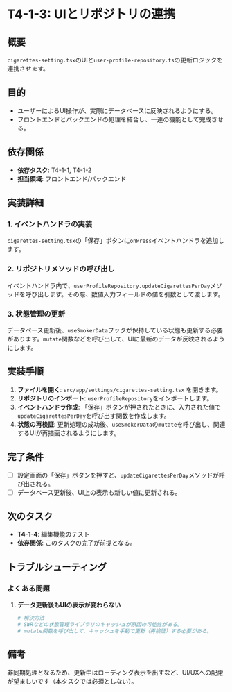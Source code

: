 # T4-1-3: UIとリポジトリの連携

## 概要

`cigarettes-setting.tsx`のUIと`user-profile-repository.ts`の更新ロジックを連携させます。

## 目的

- ユーザーによるUI操作が、実際にデータベースに反映されるようにする。
- フロントエンドとバックエンドの処理を結合し、一連の機能として完成させる。

## 依存関係

- **依存タスク**: T4-1-1, T4-1-2
- **担当領域**: フロントエンド/バックエンド

## 実装詳細

### 1. イベントハンドラの実装
`cigarettes-setting.tsx`の「保存」ボタンに`onPress`イベントハンドラを追加します。

### 2. リポジトリメソッドの呼び出し
イベントハンドラ内で、`userProfileRepository.updateCigarettesPerDay`メソッドを呼び出します。その際、数値入力フィールドの値を引数として渡します。

### 3. 状態管理の更新
データベース更新後、`useSmokerData`フックが保持している状態も更新する必要があります。`mutate`関数などを呼び出して、UIに最新のデータが反映されるようにします。

## 実装手順

1. **ファイルを開く**: `src/app/settings/cigarettes-setting.tsx` を開きます。
2. **リポジトリのインポート**: `userProfileRepository`をインポートします。
3. **イベントハンドラ作成**: 「保存」ボタンが押されたときに、入力された値で`updateCigarettesPerDay`を呼び出す関数を作成します。
4. **状態の再検証**: 更新処理の成功後、`useSmokerData`の`mutate`を呼び出し、関連するUIが再描画されるようにします。

## 完了条件

- [ ] 設定画面の「保存」ボタンを押すと、`updateCigarettesPerDay`メソッドが呼び出される。
- [ ] データベース更新後、UI上の表示も新しい値に更新される。

## 次のタスク

- **T4-1-4**: 編集機能のテスト
- **依存関係**: このタスクの完了が前提となる。

## トラブルシューティング

### よくある問題

1. **データ更新後もUIの表示が変わらない**

   ```bash
   # 解決方法
   # SWRなどの状態管理ライブラリのキャッシュが原因の可能性がある。
   # mutate関数を呼び出して、キャッシュを手動で更新（再検証）する必要がある。
   ```

## 備考

非同期処理となるため、更新中はローディング表示を出すなど、UI/UXへの配慮が望ましいです（本タスクでは必須としない）。

